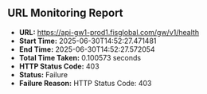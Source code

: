 ## URL Monitoring Report

- **URL:** https://api-gw1-prod1.fisglobal.com/gw/v1/health
- **Start Time:** 2025-06-30T14:52:27.471481
- **End Time:** 2025-06-30T14:52:27.572054
- **Total Time Taken:** 0.100573 seconds
- **HTTP Status Code:** 403
- **Status:** Failure
- **Failure Reason:** HTTP Status Code: 403
